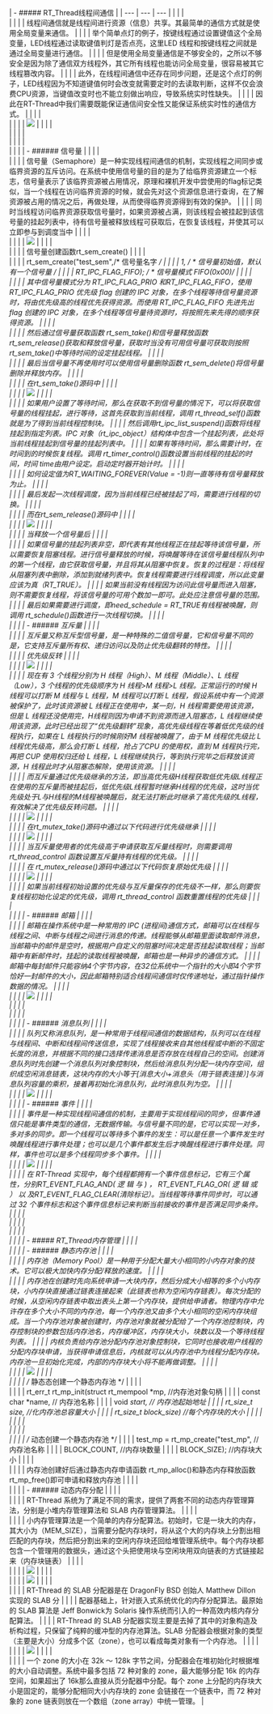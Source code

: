 | - ##### RT_Thread线程间通信 |
| --- | --- | --- |
|     |     | <br> |
|     |     | 线程间通信就是线程间进行资源（信息）共享。其最简单的通信方式就是使用全局变量来通信。 |
|     |     | 举个简单点灯的例子，按键线程通过设置键值这个全局变量，LED线程通过读取键值判灯是否点亮，这里LED 线程和按键线程之间就是通过全局变量进行通信。 |
|     |     | 但是使用全局变量通信是不够安全的，之所以不够安全是因为除了通信双方线程外，其它所有线程也能访问全局变量，很容易被其它线程篡改内容。 |
|     |     | 此外，在线程间通信中还存在同步问题，还是这个点灯的例子，LED线程因为不知道键值何时会改变就需要定时的去读取判断，这样不仅会浪费CPU资源，当键值改变时也不能立刻做出响应，导致系统实时性缺失。 |
|     |     | 因此在RT-Thread中我们需要既能保证通信间安全性又能保证系统实时性的通信方式。 |
|     |     | <br> |
|     |     | ![](./figure/1.png) |
|     |     | <br> |
|     |     | <br> |
|     |     | <br> |
|     |     | - ###### 信号量 |
|     |     | <br> |
|     |     | 信号量（Semaphore）是一种实现线程间通信的机制，实现线程之间同步或临界资源的互斥访问。在系统中使用信号量的目的是为了给临界资源建立一个标志，信号量表示了该临界资源被占用情况，原理和裸机开发中尝使用的flag标记类似，当一个线程在访问临界资源的时候，就会先对这个资源信息进行查询，在了解资源被占用的情况之后，再做处理，从而使得临界资源得到有效的保护。 |
|     |     | 同时当线程访问临界资源获取信号量时，如果资源被占满，则该线程会被挂起到该信号量的挂起列表中，待有信号量被释放线程可获取后，在恢复该线程，并使其可以立即参与到调度当中 |
|     |     | <br> |
|     |     | ![](./figure/2.png) |
|     |     | <br> |
|     |     | 信号量创建函数rt_sem_create() |
|     |     | <br> |
|     |     | rt_sem_create("test_sem",/* 信号量名字 */ |
|     |     | 1, / * 信号量初始值，默认有一个信号量 */ |
|     |     | RT_IPC_FLAG_FIFO); / * 信号量模式 FIFO(0x00)*/ |
|     |     | <br> |
|     |     | 其中信号量模式分为 RT_IPC_FLAG_PRIO 和RT_IPC_FLAG_FIFO，使用 RT_IPC_FLAG_PRIO 优先级 flag 创建的 IPC 对象，在多个线程等待信号量资源时，将由优先级高的线程优先获得资源。而使用 RT_IPC_FLAG_FIFO 先进先出 flag 创建的 IPC 对象，在多个线程等信号量待资源时，将按照先来先得的顺序获得资源。 |
|     |     | <br> |
|     |     | 然后通过信号量获取函数 rt_sem_take()和信号量释放函数 rt_sem_release()获取和释放信号量，获取时当没有可用信号量可获取则按照rt_sem_take()中等待时间的设定挂起线程。 |
|     |     | <br> |
|     |     | 最后当信号量不再使用时可以使用信号量删除函数 rt_sem_delete()将信号量删除并释放内存。 |
|     |     | <br> |
|     |     | 在rt_sem_take()源码中 |
|     |     | <br> |
|     |     | ![](./figure/3.png) |
|     |     | <br> |
|     |     | 如果用户设置了等待时间，那么在获取不到信号量的情况下，可以将获取信号量的线程挂起，进行等待，这首先获取到当前线程，调用 rt_thread_self()函数就是为了得到当前线程控制块。 |
|     |     | 然后调用rt_ipc_list_suspend()函数将线程挂起到指定列表。IPC 对象（rt_ipc_object）结构体中包含一个挂起列表，此处将当前线程挂起到信号量的挂起列表中。 |
|     |     | 如果有等待时间，那么需要计时，在时间到的时候恢复线程。调用 rt_timer_control()函数设置当前线程的挂起的时间，时间 time由用户设定。启动定时器开始计时。 |
|     |     | <br> |
|     |     | 如何设定值为RT_WAITING_FOREVER(Value = -1)则一直等待有信号量释放为止。 |
|     |     | <br> |
|     |     | 最后发起一次线程调度，因为当前线程已经被挂起了吗，需要进行线程的切换。 |
|     |     | <br> |
|     |     | 而在rt_sem_release()源码中 |
|     |     | <br> |
|     |     | ![](./figure/4.png) |
|     |     | <br> |
|     |     | 当释放一个信号量后 |
|     |     | <br> |
|     |     | 如果信号量的挂起列表非空，即代表有其他线程正在挂起等待该信号量，所以需要恢复阻塞线程。进行信号量释放的时候，将唤醒等待在该信号量线程队列中的第一个线程，由它获取信号量，并且将其从阻塞中恢复。恢复的过程是：将线程从阻塞列表中删除，添加到就绪列表中。恢复线程需要进行线程调度，所以此变量应该为真（RT_TRUE）。 |
|     |     | 如果当前没有线程因为访问此信号量而进入阻塞，则不需要恢复线程，将该信号量的可用个数加一即可。此处应注意信号量的范围。 |
|     |     | 最后如果需要进行调度，即need_schedule = RT_TRUE有线程被唤醒，则调用 rt_schedule()函数进行一次线程切换。 |
|     |     | <br> |
|     |     | - ###### 互斥量 |
|     |     | <br> |
|     |     | 互斥量又称互斥型信号量，是一种特殊的二值信号量，它和信号量不同的是，它支持互斥量所有权、递归访问以及防止优先级翻转的特性。 |
|     |     | <br> |
|     |     | 优先级反转 |
|     |     | <br> |
|     |     | ![](./figure/5.png) |
|     |     | <br> |
|     |     | 现在有 3 个线程分别为 H 线程（High）、M 线程（Middle）、L 线程（Low），3 个线程的优先级顺序为 H 线程>M 线程>L 线程。正常运行的时候 H 线程可以打断 M 线程与 L 线程，M 线程可以打断 L 线程，假设系统中有一个资源被保护了，此时该资源被 L 线程正在使用中，某一刻，H 线程需要使用该资源，但是 L 线程还没使用完，H线程则因为申请不到资源而进入阻塞态，L 线程继续使用该资源，此时已经出现了“优先级翻转”现象，高优先级线程在等着低优先级的线程执行，如果在 L 线程执行的时候刚好M 线程被唤醒了，由于 M 线程优先级比 L 线程优先级高，那么会打断 L 线程，抢占了CPU 的使用权，直到 M 线程执行完，再把 CUP 使用权归还给 L 线程，L 线程继续执行，等到执行完毕之后释放该资源，H 线程此时才从阻塞态解除，使用该资源。 |
|     |     | <br> |
|     |     | 而互斥量通过优先级继承的方法，即当高优先级H线程获取低优先级L线程正在使用的互斥量而被挂起后，低优先级L线程暂时继承H线程的优先级，这时当优先级处于L与H线程的M线程被唤醒后，就无法打断此时继承了高优先级的L线程，有效解决了优先级反转问题。 |
|     |     | <br> |
|     |     | ![](./figure/6.png) |
|     |     | <br> |
|     |     | 在rt_mutex_take()源码中通过以下代码进行优先级继承 |
|     |     | <br> |
|     |     | ![](./figure/7.png) |
|     |     | <br> |
|     |     | 当互斥量使用者的优先级高于申请获取互斥量线程时，则需要调用 rt_thread_control 函数设置互斥量持有线程的优先级。 |
|     |     | <br> |
|     |     | 在 rt_mutex_release()源码中通过以下代码恢复原始优先级 |
|     |     | <br> |
|     |     | ![](./figure/8.png) |
|     |     | <br> |
|     |     | 如果当前线程初始设置的优先级与互斥量保存的优先级不一样，那么则要恢复线程初始化设定的优先级，调用 rt_thread_control 函数重置线程的优先级 |
|     |     | <br> |
|     |     | - ###### 邮箱 |
|     |     | <br> |
|     |     | 邮箱在操作系统中是一种常用的 IPC (进程间)通信方式，邮箱可以在线程与线程之间、中断与线程之间进行消息的传递。线程能够从邮箱里面读取邮件消息，当邮箱中的邮件是空时，根据用户自定义的阻塞时间决定是否挂起读取线程；当邮箱中有新邮件时，挂起的读取线程被唤醒，邮箱也是一种异步的通信方式。 |
|     |     | 邮箱中每封邮件只能容纳4个字节内容，在32位系统中一个指针的大小即4个字节恰好一封邮件的大小，因此邮箱特别适合线程间通信时仅传递地址，通过指针操作数据的情况。 |
|     |     | <br> |
|     |     | ![](./figure/9.png) |
|     |     | <br> |
|     |     | <br> |
|     |     | <br> |
|     |     | - ###### 消息队列 |
|     |     | <br> |
|     |     | 队列又称消息队列，是一种常用于线程间通信的数据结构，队列可以在线程与线程间、中断和线程间传送信息，实现了线程接收来自其他线程或中断的不固定长度的消息，并根据不同的接口选择传递消息是否存放在线程自己的空间。创建消息队列时先创建一个消息队列对象控制块，然后给消息队列分配一块内存空间，组织成空闲消息链表，这块内存的大小等于[消息大小+消息头（用于链表连接）]与消息队列容量的乘积，接着再初始化消息队列，此时消息队列为空。 |
|     |     | <br> |
|     |     | ![](./figure/10.png) |
|     |     | <br> |
|     |     | - ###### 事件 |
|     |     | <br> |
|     |     | 事件是一种实现线程间通信的机制，主要用于实现线程间的同步，但事件通信只能是事件类型的通信，无数据传输。与信号量不同的是，它可以实现一对多，多对多的同步。即一个线程可以等待多个事件的发生：可以是任意一个事件发生时唤醒线程进行事件处理；也可以是几个事件都发生后才唤醒线程进行事件处理。同样，事件也可以是多个线程同步多个事件。 |
|     |     | <br> |
|     |     | ![](./figure/11.png) |
|     |     | <br> |
|     |     | 在 RT-Thread 实现中，每个线程都拥有一个事件信息标记，它有三个属性，分别RT_EVENT_FLAG_AND( 逻 辑 与 ) ， RT_EVENT_FLAG_OR( 逻 辑 或 ） 以 及RT_EVENT_FLAG_CLEAR(清除标记）。当线程等待事件同步时，可以通过 32 个事件标志和这个事件信息标记来判断当前接收的事件是否满足同步条件。 |
|     |     | <br> |
|     |     | <br> |
|     |     | <br> |
|     |     | - ##### RT_Thread内存管理 |
|     |     | <br> |
|     |     | - ###### 静态内存池 |
|     |     | <br> |
|     |     | 内存池（Memory Pool）是一种用于分配大量大小相同的小内存对象的技术。它可以极大加快内存分配/释放的速度。 |
|     |     | <br> |
|     |     | 内存池在创建时先向系统申请一大块内存，然后分成大小相等的多个小内存块，小内存块直接通过链表连接起来（此链表也称为空闲内存链表）。每次分配的时候，从空闲内存链表中取出表头上第一个内存块，提供给申请者。物理内存中允许存在多个大小不同的内存池，每一个内存池又由多个大小相同的空闲内存块组成。当一个内存池对象被创建时，内存池对象就被分配给了一个内存池控制块，内存控制块的参数包括内存池名，内存缓冲区，内存块大小，块数以及一个等待线程列表。 |
|     |     | 内核负责给内存池分配内存池对象控制块，它同时也接收用户线程的分配内存块申请，当获得申请信息后，内核就可以从内存池中为线程分配内存块。内存池一旦初始化完成，内部的内存块大小将不能再做调整。 |
|     |     | <br> |
|     |     | ![](./figure/12.png) |
|     |     | <br> |
|     |     | /* 静态态创建一个静态内存池 */ |
|     |     | <br> |
|     |     | rt_err_t rt_mp_init(struct rt_mempool *mp, //内存池对象句柄 |
|     |     | const char *name, // 内存池名称 |
|     |     | void *start, // 内存池起始地址 |
|     |     | rt_size_t size, //化内存池总容量大小 |
|     |     | rt_size_t block_size) //每个内存块的大小 |
|     |     | <br> |
|     |     | <br> |
|     |     | <br> |
|     |     | /* 动态创建一个静态内存池 */ |
|     |     | test_mp = rt_mp_create("test_mp", //内存池名称 |
|     |     | BLOCK_COUNT, //内存块数量 |
|     |     | BLOCK_SIZE); //内存块大小 |
|     |     | <br> |
|     |     | 内存池创建好后通过静态内存申请函数 rt_mp_alloc()和静态内存释放函数 rt_mp_free()即可申请和释放内存池 |
|     |     | <br> |
|     |     | - ###### 动态内存分配 |
|     |     | <br> |
|     |     | RT-Thread 系统为了满足不同的需求，提供了两套不同的动态内存管理算法，分别是小堆内存管理算法和 SLAB 内存管理算法。 |
|     |     | <br> |
|     |     | 小内存管理算法是一个简单的内存分配算法。初始时，它是一块大的内存，其大小为（MEM_SIZE），当需要分配内存块时，将从这个大的内存块上分割出相匹配的内存块，然后把分割出来的空闲内存块还回给堆管理系统中。每个内存块都包含一个管理用的数据头，通过这个头把使用块与空闲块用双向链表的方式链接起来（内存块链表） |
|     |     | <br> |
|     |     | ![](./figure/13.png) |
|     |     | <br> |
|     |     | ![](./figure/14.png) |
|     |     | <br> |
|     |     | RT-Thread 的 SLAB 分配器是在 DragonFly BSD 创始人 Matthew Dillon 实现的 SLAB 分 |
|     |     | 配器基础上，针对嵌入式系统优化的内存分配算法。最原始的 SLAB 算法是 Jeff Bonwick为 Solaris 操作系统而引入的一种高效内核内存分配算法。 |
|     |     | RT-Thread 的 SLAB 分配器实现主要是去掉了其中的对象构造及析构过程，只保留了纯粹的缓冲型的内存池算法。SLAB 分配器会根据对象的类型（主要是大小）分成多个区（zone），也可以看成每类对象有一个内存池。 |
|     |     | <br> |
|     |     | ![](./figure/15.png) |
|     |     | <br> |
|     |     | 一个 zone 的大小在 32k ～ 128k 字节之间，分配器会在堆初始化时根据堆的大小自动调整。系统中最多包括 72 种对象的 zone，最大能够分配 16k 的内存空间，如果超出了 16k那么直接从页分配器中分配。每个 zone 上分配的内存块大小是固定的，能够分配相同大小内存块的 zone 会链接在一个链表中，而 72 种对象的 zone 链表则放在一个数组（zone array）中统一管理。 |

